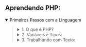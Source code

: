 ## Aprendendo PHP:

<details open><summary> Primeiros Passos com a Linguagem </summary><blockquote>

<details><summary> 1. O que é PHP? </summary><blockquote>

##### Pergunta - Linguagem Interpretada:
- Falando um pouco sobre PHP vimos que ele é uma linguagem de programação interpretada. O que isso quer dizer?

##### Resposta:
- Que não é necessário executar um comando para tornar o código executável a cada alteração.

##### Explicação:
- O código PHP da forma como escrevemos é interpretado por um programa (chamado de, pasmem, PHP), que executa suas instruções. 
- Na prática, o PHP até transforma o código que escrevemos em um outro tipo de código (bytecode) legível pelo interpretador antes de começar a executar, mas isso é um assunto um pouco mais avançado.

##### Instalação do PHP - Windows:
- Acessar o site: https://www.php.net
- Escolher a versão.
- Windows downloads
- Selecionar a opção: Zip
- Extrair o Zip e colocar os arquivos dentro de uma pasta
- Mover a pasta para a unidade C:
- Copiar o caminho do diretório
- Adicionar o caminho em Variáveis de Ambiente do Windows
- Path - Editar - Novo - Adicionar o caminho: C:\php
- Após realizar esses procedimentos, já é possível testar no terminal
- Abrir o terminar e rodar o comando: php -v

##### Instalação do PHP - Linux:
-  sudo apt install php

##### php.ini
- Existem dois tipos: php.ini-development e php.ini-production
- Escolher um e renomear para php.ini

##### echo: 
- Exibe algo na tela.

<pre>
echo "Olá mundo!";

// Comentário em uma linha.

/**
 * Comentário de várias linhas.
 */
</pre>

##### Terminal Interativo: php -a
- Executar tudo que o PHP oferece direto no terminal.
- Para sair: quit
- Limpar a tela: cls

##### Ponto e Vírgula ( ; )
- Final da linha de comando, lembrar de colocar o ;

##### Primeiro arquivo PHP
- Rodar um arquivo no terminal: php ola-mundo.php

##### Pergunta - Terminal Interativo:
- Como iniciar e parar o terminal interativo do PHP?

##### Resposta:
- php -a para iniciar e quit para parar

##### Explicação:
- Com o php -a nós iniciamos o terminal interativo, onde podemos digitar código PHP que será executado em tempo real. 
- Quando desejarmos sair, basta executar o comando quit.

##### IDE:
- Recomendadas: Visual Studio Code e PhpStorm.

##### Pergunta - Arquivo PHP:
- O que um arquivo PHP precisa ter para ser válido?

##### Resposta:
- Precisa começar com <?php

##### Explicação:
- Lembre-se que o espaço (ou nova linha) após <?php é obrigatório. 
- Esta informa para o interpretador do PHP que o código que virá deve ser lido e interpretado.
</blockquote></details>

<details><summary> 2. Variáveis e Tipos: </summary><blockquote>

##### O que são variáveis?
- Guardam um valor.

<pre>
$idade = 28;
echo $idade;
</pre>

##### Pergunta - Variáveis:
- Qual a melhor definição do termo variável?

##### Resposta:
- Um espaço na RAM onde através de um nome, podemos manipular e acessar algum valor.

##### Explicação:
- Além disso, como o próprio nome já diz, variáveis podem variar, ou seja, seus valores podem ser alterados durante a execução do programa.

##### Operações Matemáticas:

<pre>
$numero1 = 10;
$numero2 = 2;

$soma = $numero1 + $numero2;
$subtracao = $numero1 - $numero2;
$multiplicacao = $numero1 * $numero2;
$divisao = $numero1 / $numero2;
$doisAoCubo = $numero1 ** $numero2;
$restoDaDivisao = $numero1 % $numero2;

echo "Soma: " . $soma . "\n"; 
echo "Subtração: " . $subtracao . "\n";
echo "Multiplicação: " . $multiplicacao . "\n";
echo "Divisão: " . $divisao . "\n";
echo "Dois ao Cubo: " . $doisAoCubo . "\n";
echo "Resto da Divisão: " . $restoDaDivisao . "\n";
</pre>

##### Pergunta - Matemática com PHP:
- É mais do que comum nós precisarmos realizar operações matemáticas durante a execução de nosso programa. 
- Quais os operadores matemáticos disponíveis no PHP?

##### Resposta:
- Soma ( + )
- Subtração ( - )
- Multiplicação) ( * ) 
- Divisão ( / )
- Exponenciação ( ** ) 
- Módulo ou Resto da Divisão ( % ) 

##### Explicação:
- Com estes operadores nós conseguimos realizar as operações matemáticas com PHP.

##### Tipos:
- Linguagem Dinamicamente Tipada. 
- Consegue entender qual o tipo de dados que ele vai utilizar, dependendo do valor.  
- Número Inteiro: integer
- Números Decimais: float e double
- Texto: string
- Booleano: true e false

<pre>
$idade = 28;
echo "Descobrindo o tipo: " . gettype($idade) . "\n";

$salario = 2000.50;
echo "Descobrindo o tipo: " . gettype($salario) . "\n";

$texto = "Olá mundo";
echo "Descobrindo o tipo: " . gettype($texto) . "\n";

$verdadeiro = true;
$falso = false;

echo "Descobrindo o tipo: " . gettype($verdadeiro) . " e " . gettype($falso);
</pre>

##### Pergunta - Tipos:
- Quais são os possíveis tipos de dados que uma variável PHP pode armazenar?

##### Resposta:
- Inteiro (integer) 
- Decimal (float ou double)
- Booleano (verdadeiro ou falso)
- String (texto)

##### Explicação:
- Estes são os tipos primitivos do PHP. 
- Há tipos mais complexos.

##### Problema muito famoso (com qualquer linguagem)
https://floating-point-gui.de/
</blockquote></details>

<details><summary> 3. Trabalhando com Texto: </summary><blockquote>

#### Tipo String:
- Duas formas de concatenar:

<pre>
$idade = 28;
echo 'Minha idade é ' . $idade . ' anos.' . "\n";
echo "Minha idade é $idade anos";
</pre>

#### Pergunta - Variáveis em Textos:
- Qual das alternativas a seguir NÃO exibirá o valor da variável $idade corretamente?

#### Resposta:
- echo ‘Eu tenho $idade anos’;
#### Explicação:
- Esta linha exibiria o texto Eu tenho $idade anos, sem interpretar o valor da variável $idade.

#### Caracteres Especiais:

<pre>
echo "Quebrando a linha de forma mais legível" . PHP_EOL;
echo "Quebrando a linha!\n";
echo "\tTab - Espaçamento";

/**
 * https://www.php.net/manual/pt_BR/language.types.string.php
 */
</pre>

#### Pergunta - Quebra de Linha:
- Por que utilizar PHP_EOL?

#### Resposta:
- Porque esta constante leva em consideração os diferentes caracteres utilizados para quebrar linha em diferentes sistemas operacionais.

#### Explicação:
- Alguns sistemas operacionais utilizam o caracter \n para representar uma quebra de linha. Outros, utilizam \r. 
- Já o Windows utiliza ambos (\r\n). Utilizando a constante PHP_EOL nos é abstraída esta diferença e podemos deixar nosso código funcionando de forma igual em todas as plataformas.
</blockquote></details>

</blockquote></details>
